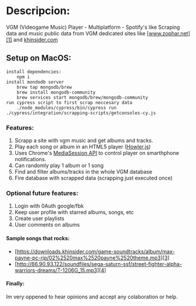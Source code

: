 # Descripcion:
VGM (Videogame Music) Player - Multiplatform - Spotify's like
Scraping data and music public data from VGM dedicated sites like [www.zophar.net][1] and [khinsider.com][2]

## Setup on MacOS:
    install dependencies:
        npm i
    install mondodb server
        brew tap mongodb/brew
        brew install mongodb-community
        brew services start mongodb/brew/mongodb-community
    run cypress script to first scrap neccesary data
        ./node_modules/cypress/bin/cypress run ./cypress/integration/scrapping-scripts/getconsoles-cy.js

### Features:
1.  Scrapp a site with vgm music and get albums and tracks.
2.  Play each song or album in an HTML5 player ([Howler.js][6])
3.  Uses Chrome's [MediaSession API][5] to control player on smarthphone notifications.
4.  Can randomly play 1 album or 1 song
5.  Find and filter albums/tracks in the whole VGM database
6.  Fire database with scrapped data (scrapping just executed once)

### Optional future features:
1.  Login with 0Auth google/fbk
2.  Keep user profile with starred albums, songs, etc
3.  Create user playlists
4.  User comments on albums

#### Sample songs that rocks:
-   [https://downloads.khinsider.com/game-soundtracks/album/max-payne-pc-rip/02%2520max%2520payne%2520theme.mp3][3]
-   [http://66.90.93.122/soundfiles/sega-saturn-ssf/street-fighter-alpha-warriors-dreams/T-1206G_15.mp3][4]

#### Finally:
Im very oppened to hear opinions and accept any colaboration or help. 

[1]: www.zophar.net
[2]: http://khinsider.com
[3]: https://downloads.khinsider.com/game-soundtracks/album/max-payne-pc-rip/02%2520max%2520payne%2520theme.mp3
[4]: http://66.90.93.122/soundfiles/sega-saturn-ssf/street-fighter-alpha-warriors-dreams/T-1206G_15.mp3
[5]: https://googlechrome.github.io/samples/media-session/audio.html
[6]: https://github.com/goldfire/howler.js/